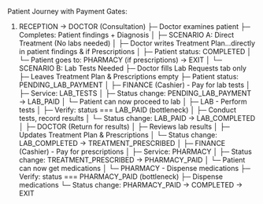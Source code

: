 Patient Journey with Payment Gates:

  1. RECEPTION → DOCTOR (Consultation)
     ├─ Doctor examines patient
     ├─ Completes: Patient findings + Diagnosis
     │
     ├─ SCENARIO A: Direct Treatment (No labs needed)
     │  ├─ Doctor writes Treatment Plan...directly in patient findings & if Prescriptions
     │  ├─ Patient status: COMPLETED
     │  └─ Patient goes to: PHARMACY (if prescriptions) →
  EXIT
     │
     └─ SCENARIO B: Lab Tests Needed
        ├─ Doctor fills Lab Requests tab only
        ├─ Leaves Treatment Plan & Prescriptions empty
        ├─ Patient status: PENDING_LAB_PAYMENT
        │
        ├─ FINANCE (Cashier) - Pay for lab tests
        │  ├─ Service: LAB_TESTS
        │  ├─ Status change: PENDING_LAB_PAYMENT → LAB_PAID
        │  └─ Patient can now proceed to lab
        │
        ├─ LAB - Perform tests
        │  ├─ Verify: status === LAB_PAID (bottleneck)
        │  ├─ Conduct tests, record results
        │  └─ Status change: LAB_PAID → LAB_COMPLETED
        │
        ├─ DOCTOR (Return for results)
        │  ├─ Reviews lab results
        │  ├─ Updates Treatment Plan & Prescriptions
        │  └─ Status change: LAB_COMPLETED →
  TREATMENT_PRESCRIBED
        │
        ├─ FINANCE (Cashier) - Pay for prescriptions
        │  ├─ Service: PHARMACY
        │  ├─ Status change: TREATMENT_PRESCRIBED →
  PHARMACY_PAID
        │  └─ Patient can now get medications
        │
        └─ PHARMACY - Dispense medications
           ├─ Verify: status === PHARMACY_PAID (bottleneck)
           ├─ Dispense medications
           └─ Status change: PHARMACY_PAID → COMPLETED → EXIT
